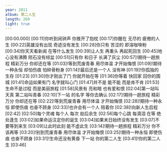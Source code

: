 ```yaml
---
year: 2011
album: 第二人生
length: 269
light: true
---
```

[00:00.000]
[00:11]你听到闹钟声 你推开了抱枕
[00:17]你醒在 无尽的 疲倦的人生
[00:22]英雄没有出现 奇迹没有发生
[00:28]你只有 苦涩的 即溶咖啡粉
[00:34]你天天看新闻 在等什么发生
[00:39]让人生 再重头 再起死回生
[00:45]地心没有沸腾 陨石没有倾盆
[00:51]只有你 和日子 长满了灰尘
[00:57]!期待一趟旅程 精彩万分 你却还在等
[01:03]!等到荒废青春 用尽体温 才开始悔恨
[01:09]!期待一种永恒 却怕伤痕 怕碎骨粉身
[01:14]!最后还是一个人 没有神
[01:19]!你孤独的生存
[01:23]
[01:30]你才刚出了门 你就开始在等
[01:36]你等着 快回家 回你的围城
[01:41]命运如果有门 名字就叫心门
[01:47]并不是 能不能 而是肯不肯
[01:53]生命不是过程 而是美丽旅程
[01:58]风景有 亮和暗 也有爱和恨
[02:04]第一站叫天真 第二站叫青春
[02:10]下一站 的名字 等你去确认
[02:17]!期待一趟旅程 精彩万分 你却还在等
[02:22]!等到荒废青春 用尽体温 才开始悔恨
[02:28]!期待一种永恒 即使伤痕 也奋不顾身
[02:33]!也许会有一个人 陪着你
[02:38]!向新人生启程
[02:42]
[02:50]每个灵魂 每个人 每次 劫后余生
[02:56]每个心跳 每滴泪 在等 绝处逢生
[03:02]如果命运注定你的诞生
[03:04]如果末日始终没有发生
[03:07]不要等到来生
[03:09]让此时此刻 能不虚此生
[03:14]!期待一趟旅程 精彩万分 你不该再等
[03:20]!别到荒废青春 用尽体温 才开始悔恨
[03:25]!期待一种永恒 即使伤痕 也奋不顾身
[03:31]!生命还没有黄昏 下一站 你的第二人生
[03:41]!你的第二人生
[03:46]